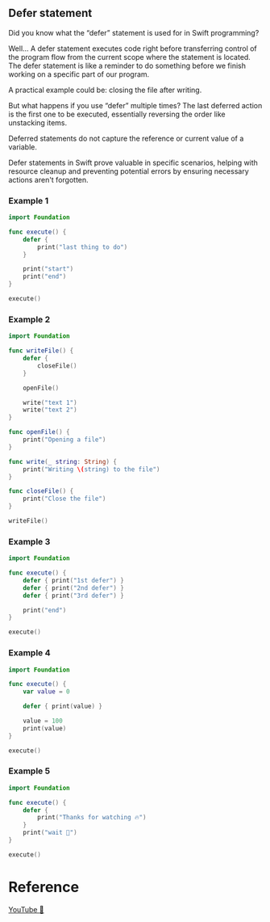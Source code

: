 ## Defer statement

Did you know what the “defer” statement is used for in Swift programming?

Well…
A defer statement executes code right before transferring control of the program flow from the current scope where the statement is located.
The defer statement is like a reminder to do something before we finish working on a specific part of our program.

A practical example could be: closing the file after writing.

But what happens if you use “defer” multiple times?
The last deferred action is the first one to be executed, essentially reversing the order like unstacking items.

Deferred statements do not capture the reference or current value of a variable.

Defer statements in Swift prove valuable in specific scenarios, helping with resource cleanup and preventing potential errors by ensuring necessary actions aren't forgotten.

### Example 1

```swift
import Foundation

func execute() {
    defer {
        print("last thing to do")
    }

    print("start")
    print("end")
}

execute()
```

### Example 2

```swift
import Foundation

func writeFile() {
    defer {
        closeFile()
    }

    openFile()

    write("text 1")
    write("text 2")
}

func openFile() {
    print("Opening a file")
}

func write(_ string: String) {
    print("Writing \(string) to the file")
}

func closeFile() {
    print("Close the file")
}

writeFile()
```
### Example 3

```swift
import Foundation

func execute() {
    defer { print("1st defer") }
    defer { print("2nd defer") }
    defer { print("3rd defer") }

    print("end")
}

execute()
```

### Example 4

```swift
import Foundation

func execute() {
    var value = 0

    defer { print(value) }

    value = 100
    print(value)
}

execute()
```

### Example 5

```swift
import Foundation

func execute() {
    defer {
        print("Thanks for watching 🔥")
    }
    print("wait 🙉")
}

execute()
```

# Reference

[YouTube 👀](https://youtube.com/shorts/DwjfsO-2h8I?feature=share)